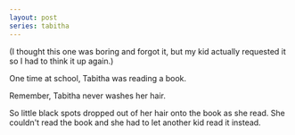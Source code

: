 ```yaml
---
layout: post
series: tabitha
---
```

(I thought this one was boring and forgot it, but my kid actually requested it so I had to think it up again.)

One time at school, Tabitha was reading a book.

Remember, Tabitha never washes her hair.

So little black spots dropped out of her hair onto the book as she read. She couldn't read the book and she had to let another kid read it instead.
